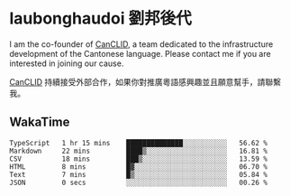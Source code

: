 # laubonghaudoi 劉邦後代

I am the co-founder of [CanCLID](https://github.com/CanCLID), a team dedicated to the infrastructure development of the Cantonese language. Please contact me if you are interested in joining our cause.

[CanCLID](https://github.com/CanCLID) 持續接受外部合作，如果你對推廣粵語感興趣並且願意幫手，請聯繫我。


## WakaTime

<!--START_SECTION:waka-->

```text
TypeScript   1 hr 15 mins    ██████████████░░░░░░░░░░░   56.62 %
Markdown     22 mins         ████▒░░░░░░░░░░░░░░░░░░░░   16.81 %
CSV          18 mins         ███▒░░░░░░░░░░░░░░░░░░░░░   13.59 %
HTML         8 mins          █▓░░░░░░░░░░░░░░░░░░░░░░░   06.70 %
Text         7 mins          █▒░░░░░░░░░░░░░░░░░░░░░░░   05.84 %
JSON         0 secs          ░░░░░░░░░░░░░░░░░░░░░░░░░   00.26 %
```

<!--END_SECTION:waka-->

